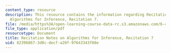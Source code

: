 ```yaml
---
content_type: resource
description: This resource contains the information regarding Recitation Notes on
  Algorithms for Inference, Recitation 7.
file: /media/https%3A/open-learning-course-data-rc.s3.amazonaws.com/6-438-algorithms-for-inference-fall-2014/823968673d0cdecfa20f97643343f08e_MIT6_438F14_rec7.pdf
file_type: application/pdf
resourcetype: Document
title: Recitation Notes on Algorithms for Inference, Recitation 7
uid: 82396867-3d0c-decf-a20f-97643343f08e
---
```

